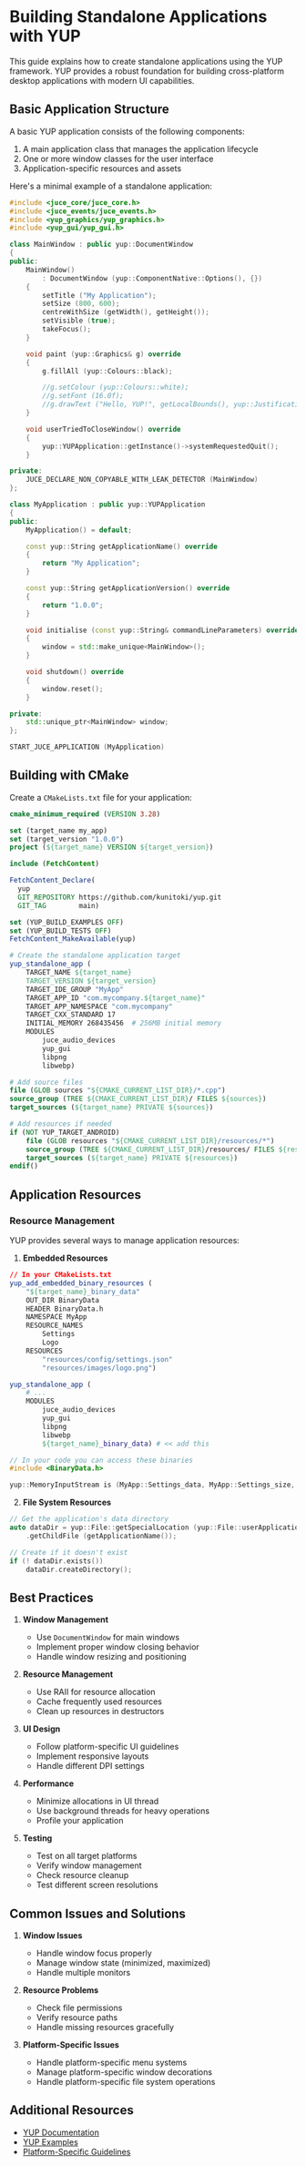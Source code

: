 # Building Standalone Applications with YUP

This guide explains how to create standalone applications using the YUP framework. YUP provides a robust foundation for building cross-platform desktop applications with modern UI capabilities.

## Basic Application Structure

A basic YUP application consists of the following components:

1. A main application class that manages the application lifecycle
2. One or more window classes for the user interface
3. Application-specific resources and assets

Here's a minimal example of a standalone application:

```cpp
#include <juce_core/juce_core.h>
#include <juce_events/juce_events.h>
#include <yup_graphics/yup_graphics.h>
#include <yup_gui/yup_gui.h>

class MainWindow : public yup::DocumentWindow
{
public:
    MainWindow()
        : DocumentWindow (yup::ComponentNative::Options(), {})
    {
        setTitle ("My Application");
        setSize (800, 600);
        centreWithSize (getWidth(), getHeight());
        setVisible (true);
        takeFocus();
    }

    void paint (yup::Graphics& g) override
    {
        g.fillAll (yup::Colours::black);

        //g.setColour (yup::Colours::white);
        //g.setFont (16.0f);
        //g.drawText ("Hello, YUP!", getLocalBounds(), yup::Justification::centred);
    }

    void userTriedToCloseWindow() override
    {
        yup::YUPApplication::getInstance()->systemRequestedQuit();
    }

private:
    JUCE_DECLARE_NON_COPYABLE_WITH_LEAK_DETECTOR (MainWindow)
};

class MyApplication : public yup::YUPApplication
{
public:
    MyApplication() = default;

    const yup::String getApplicationName() override
    {
        return "My Application";
    }

    const yup::String getApplicationVersion() override
    {
        return "1.0.0";
    }

    void initialise (const yup::String& commandLineParameters) override
    {
        window = std::make_unique<MainWindow>();
    }

    void shutdown() override
    {
        window.reset();
    }

private:
    std::unique_ptr<MainWindow> window;
};

START_JUCE_APPLICATION (MyApplication)
```

## Building with CMake

Create a `CMakeLists.txt` file for your application:

```cmake
cmake_minimum_required (VERSION 3.28)

set (target_name my_app)
set (target_version "1.0.0")
project (${target_name} VERSION ${target_version})

include (FetchContent)

FetchContent_Declare(
  yup
  GIT_REPOSITORY https://github.com/kunitoki/yup.git
  GIT_TAG        main)

set (YUP_BUILD_EXAMPLES OFF)
set (YUP_BUILD_TESTS OFF)
FetchContent_MakeAvailable(yup)

# Create the standalone application target
yup_standalone_app (
    TARGET_NAME ${target_name}
    TARGET_VERSION ${target_version}
    TARGET_IDE_GROUP "MyApp"
    TARGET_APP_ID "com.mycompany.${target_name}"
    TARGET_APP_NAMESPACE "com.mycompany"
    TARGET_CXX_STANDARD 17
    INITIAL_MEMORY 268435456  # 256MB initial memory
    MODULES
        juce_audio_devices
        yup_gui
        libpng
        libwebp)

# Add source files
file (GLOB sources "${CMAKE_CURRENT_LIST_DIR}/*.cpp")
source_group (TREE ${CMAKE_CURRENT_LIST_DIR}/ FILES ${sources})
target_sources (${target_name} PRIVATE ${sources})

# Add resources if needed
if (NOT YUP_TARGET_ANDROID)
    file (GLOB resources "${CMAKE_CURRENT_LIST_DIR}/resources/*")
    source_group (TREE ${CMAKE_CURRENT_LIST_DIR}/resources/ FILES ${resources})
    target_sources (${target_name} PRIVATE ${resources})
endif()
```

## Application Resources

### Resource Management

YUP provides several ways to manage application resources:

1. **Embedded Resources**

```cmake
// In your CMakeLists.txt
yup_add_embedded_binary_resources (
    "${target_name}_binary_data"
    OUT_DIR BinaryData
    HEADER BinaryData.h
    NAMESPACE MyApp
    RESOURCE_NAMES
        Settings
        Logo
    RESOURCES
        "resources/config/settings.json"
        "resources/images/logo.png")

yup_standalone_app (
    # ...
    MODULES
        juce_audio_devices
        yup_gui
        libpng
        libwebp
        ${target_name}_binary_data) # << add this
```

```cpp
// In your code you can access these binaries
#include <BinaryData.h>

yup::MemoryInputStream is (MyApp::Settings_data, MyApp::Settings_size, false);
```

2. **File System Resources**
```cpp
// Get the application's data directory
auto dataDir = yup::File::getSpecialLocation (yup::File::userApplicationDataDirectory)
    .getChildFile (getApplicationName());

// Create if it doesn't exist
if (! dataDir.exists())
    dataDir.createDirectory();
```

## Best Practices

1. **Window Management**
   - Use `DocumentWindow` for main windows
   - Implement proper window closing behavior
   - Handle window resizing and positioning

2. **Resource Management**
   - Use RAII for resource allocation
   - Cache frequently used resources
   - Clean up resources in destructors

3. **UI Design**
   - Follow platform-specific UI guidelines
   - Implement responsive layouts
   - Handle different DPI settings

4. **Performance**
   - Minimize allocations in UI thread
   - Use background threads for heavy operations
   - Profile your application

5. **Testing**
   - Test on all target platforms
   - Verify window management
   - Check resource cleanup
   - Test different screen resolutions

## Common Issues and Solutions

1. **Window Issues**
   - Handle window focus properly
   - Manage window state (minimized, maximized)
   - Handle multiple monitors

2. **Resource Problems**
   - Check file permissions
   - Verify resource paths
   - Handle missing resources gracefully

3. **Platform-Specific Issues**
   - Handle platform-specific menu systems
   - Manage platform-specific window decorations
   - Handle platform-specific file system operations

## Additional Resources

- [YUP Documentation](https://yup.github.io/docs)
- [YUP Examples](https://github.com/kunitoki/yup/tree/main/examples)
- [Platform-Specific Guidelines](https://yup.github.io/docs/platforms)
